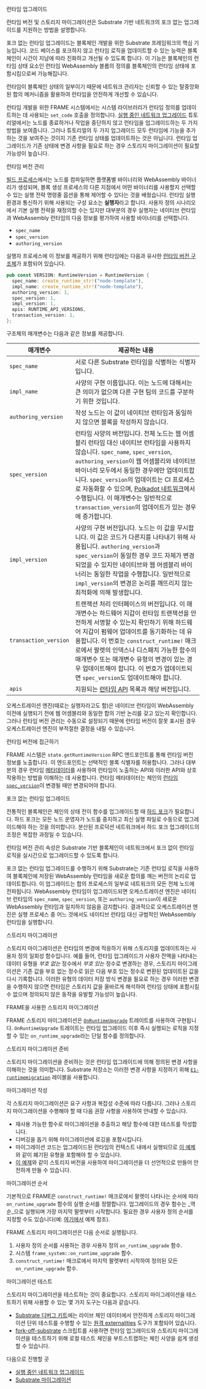 런타임 업그레이드

런타임 버전 및 스토리지 마이그레이션은 Substrate 기반 네트워크의 포크 없는 업그레이드를 지원하는 방법을 설명합니다.

포크 없는 런타임 업그레이드는 블록체인 개발을 위한 Substrate 프레임워크의 핵심 기능입니다. 코드 베이스를 포크하지 않고 런타임 로직을 업데이트할 수 있는 능력은 블록체인이 시간이 지남에 따라 진화하고 개선될 수 있도록 합니다. 이 기능은 블록체인의 런타임 상태 요소인 런타임 WebAssembly 블롭의 정의를 블록체인의 런타임 상태에 포함시킴으로써 가능해집니다.

런타임이 블록체인 상태의 일부이기 때문에 네트워크 관리자는 신뢰할 수 있는 탈중앙화된 합의 메커니즘을 활용하여 런타임을 안전하게 개선할 수 있습니다.

런타임 개발을 위한 FRAME 시스템에서는 시스템 라이브러리가 런타임 정의를 업데이트하는 데 사용되는 `set_code` 호출을 정의합니다. [실행 중인 네트워크 업그레이드](/tutorials/build-a-blockchain/upgrade-a-running-network/) 튜토리얼에서는 노드를 종료하거나 작업을 중단하지 않고 런타임을 업그레이드하는 두 가지 방법을 보여줍니다. 그러나 튜토리얼의 두 가지 업그레이드 모두 런타임에 기능을 추가하는 것을 보여주는 것이지 기존 런타임 상태를 업데이트하는 것은 아닙니다. 런타임 업그레이드가 기존 상태에 변경 사항을 필요로 하는 경우 스토리지 마이그레이션이 필요할 가능성이 높습니다.

런타임 버전 관리

[빌드 프로세스](/main-docs/build/build-process/)에서는 노드를 컴파일하면 플랫폼별 바이너리와 WebAssembly 바이너리가 생성되며, 블록 생성 프로세스의 다른 지점에서 어떤 바이너리를 사용할지 선택할 수 있는 실행 전략 명령줄 옵션을 통해 제어할 수 있다는 것을 배웠습니다. 런타임 실행 환경과 통신하기 위해 사용되는 구성 요소는 **실행자**라고 합니다. 사용자 정의 시나리오에서 기본 실행 전략을 재정의할 수는 있지만 대부분의 경우 실행자는 네이티브 런타임과 WebAssembly 런타임의 다음 정보를 평가하여 사용할 바이너리를 선택합니다.

- `spec_name`
- `spec_version`
- `authoring_version`

실행자 프로세스에 이 정보를 제공하기 위해 런타임에는 다음과 유사한 [런타임 버전 구조체](https://paritytech.github.io/substrate/master/sp_version/struct.RuntimeVersion.html)가 포함되어 있습니다.

```rust
pub const VERSION: RuntimeVersion = RuntimeVersion {
  spec_name: create_runtime_str!("node-template"),
  impl_name: create_runtime_str!("node-template"),
  authoring_version: 1,
  spec_version: 1,
  impl_version: 1,
  apis: RUNTIME_API_VERSIONS,
  transaction_version: 1,
};
```

구조체의 매개변수는 다음과 같은 정보를 제공합니다.

| 매개변수            | 제공하는 내용                                                                                                                                                                                                                                                                                                                                                                                                                                                                                                                                                                                               |
| ------------------- | ----------------------------------------------------------------------------------------------------------------------------------------------------------------------------------------------------------------------------------------------------------------------------------------------------------------------------------------------------------------------------------------------------------------------------------------------------------------------------------------------------------------------------------------------------------------------------------------------------------- |
| `spec_name`         | 서로 다른 Substrate 런타임을 식별하는 식별자입니다.                                                                                                                                                                                                                                                                                                                                                                                                                                                                                                                                                        |
| `impl_name`         | 사양의 구현 이름입니다. 이는 노드에 대해서는 큰 의미가 없으며 다른 구현 팀의 코드를 구분하기 위한 것입니다.                                                                                                                                                                                                                                                                                                                                                                                                                                             |
| `authoring_version` | 작성 노드는 이 값이 네이티브 런타임과 동일하지 않으면 블록을 작성하지 않습니다.                                                                                                                                                                                                                                                                                                                                                                                                                                                                    |
| `spec_version`      | 런타임 사양의 버전입니다. 전체 노드는 웹 어셈블리 런타임 대신 네이티브 런타임을 사용하지 않습니다. `spec_name`, `spec_version`, `authoring_version`이 웹 어셈블리와 네이티브 바이너리 모두에서 동일한 경우에만 업데이트합니다. `spec_version`의 업데이트는 CI 프로세스로 자동화할 수 있으며, [Polkadot 네트워크](https://gitlab.parity.io/parity/mirrors/polkadot/-/blob/master/scripts/ci/gitlab/check_extrinsics_ordering.sh)에서 수행됩니다. 이 매개변수는 일반적으로 `transaction_version`의 업데이트가 있는 경우에 증가합니다. |
| `impl_version`      | 사양의 구현 버전입니다. 노드는 이 값을 무시합니다. 이 값은 코드가 다른지를 나타내기 위해 사용됩니다. `authoring_version`과 `spec_version`이 동일한 경우 코드 자체가 변경되었을 수 있지만 네이티브와 웹 어셈블리 바이너리는 동일한 작업을 수행합니다. 일반적으로 `impl_version`의 변경은 논리를 깨뜨리지 않는 최적화에 의해 발생합니다.                                                                                                                                                                                                    |
| `transaction_version` | 트랜잭션 처리 인터페이스의 버전입니다. 이 매개변수는 하드웨어 지갑이 런타임 트랜잭션을 안전하게 서명할 수 있는지 확인하기 위해 하드웨어 지갑이 펌웨어 업데이트를 동기화하는 데 유용합니다. 이 번호는 `construct_runtime!` 매크로에서 팔렛의 인덱스나 디스패치 가능한 함수의 매개변수 또는 매개변수 유형의 변경이 있는 경우 업데이트해야 합니다. 이 번호가 업데이트되면 `spec_version`도 업데이트해야 합니다. |
| `apis`              | 지원되는 [런타임 API](https://paritytech.github.io/substrate/master/sp_api/macro.impl_runtime_apis.html) 목록과 해당 버전입니다.                                                                                                                                                                                                                                                                                                                                                                                                                                                            |

오케스트레이션 엔진(때로는 실행자라고도 함)은 네이티브 런타임이 WebAssembly 이전에 실행되기 전에 웹 어셈블리와 동일한 합의 기반 논리를 갖고 있는지 확인합니다. 그러나 런타임 버전 관리는 수동으로 설정되기 때문에 런타임 버전이 잘못 표시된 경우 오케스트레이션 엔진이 부적절한 결정을 내릴 수 있습니다.

런타임 버전에 접근하기

FRAME 시스템은 `state.getRuntimeVersion` RPC 엔드포인트를 통해 런타임 버전 정보를 노출합니다. 이 엔드포인트는 선택적인 블록 식별자를 허용합니다. 그러나 대부분의 경우 런타임 [메타데이터](/main-docs/build/application-development/#exposing-runtime-information-as-metadata)를 사용하여 런타임이 노출하는 API와 이러한 API와 상호작용하는 방법을 이해하는 데 사용합니다. 런타임 메타데이터는 체인의 [런타임 `spec_version`](https://paritytech.github.io/substrate/master/sp_version/struct.RuntimeVersion.html#structfield.spec_version)이 변경될 때만 변경되어야 합니다.

포크 없는 런타임 업그레이드

전통적인 블록체인은 체인의 상태 전이 함수를 업그레이드할 때 [하드 포크](<https://en.wikipedia.org/wiki/Fork_(blockchain)>)가 필요합니다. 하드 포크는 모든 노드 운영자가 노드를 중지하고 최신 실행 파일로 수동으로 업그레이드해야 하는 것을 의미합니다. 분산된 프로덕션 네트워크에서 하드 포크 업그레이드의 조정은 복잡한 과정일 수 있습니다.

런타임 버전 관리 속성은 Substrate 기반 블록체인이 네트워크에서 포크 없이 런타임 로직을 실시간으로 업그레이드할 수 있도록 합니다.

포크 없는 런타임 업그레이드를 수행하기 위해 Substrate는 기존 런타임 로직을 사용하여 블록체인에 저장된 WebAssembly 런타임을 새로운 합의를 깨는 버전의 논리로 업데이트합니다. 이 업그레이드는 합의 프로세스의 일부로 네트워크의 모든 전체 노드에 전파됩니다. WebAssembly 런타임이 업그레이드되면 오케스트레이션 엔진은 네이티브 런타임의 `spec_name`, `spec_version`, 또는 `authoring_version`이 새로운 WebAssembly 런타임과 일치하지 않음을 감지합니다. 결과적으로 오케스트레이션 엔진은 실행 프로세스 중 어느 것에서도 네이티브 런타임 대신 규범적인 WebAssembly 런타임을 실행합니다.

스토리지 마이그레이션

스토리지 마이그레이션은 런타임의 변경에 적응하기 위해 스토리지를 업데이트하는 사용자 정의 일회성 함수입니다. 예를 들어, 런타임 업그레이드가 사용자 잔액을 나타내는 데이터 유형을 _부호 없는_ 정수에서 _부호 있는_ 정수로 변경하는 경우, 스토리지 마이그레이션은 기존 값을 부호 없는 정수로 읽은 다음 부호 있는 정수로 변환된 업데이트된 값을 다시 기록합니다. 이러한 유형의 데이터 저장 방식 변경을 필요로 하는 경우 이러한 변경을 수행하지 않으면 런타임은 스토리지 값을 올바르게 해석하여 런타임 상태에 포함시킬 수 없으며 정의되지 않은 동작을 유발할 가능성이 높습니다.

FRAME을 사용한 스토리지 마이그레이션

FRAME 스토리지 마이그레이션은 [`OnRuntimeUpgrade`](https://paritytech.github.io/substrate/master/frame_support/traits/trait.OnRuntimeUpgrade.html) 트레이트를 사용하여 구현됩니다. `OnRuntimeUpgrade` 트레이트는 런타임 업그레이드 이후 즉시 실행되는 로직을 지정할 수 있는 `on_runtime_upgrade`라는 단일 함수를 정의합니다.

스토리지 마이그레이션 준비

스토리지 마이그레이션을 준비하는 것은 런타임 업그레이드에 의해 정의된 변경 사항을 이해하는 것을 의미합니다. Substrate 저장소는 이러한 변경 사항을 지정하기 위해 [`E1-runtimemigration`](https://github.com/paritytech/substrate/pulls?q=is%3Apr+label%3AE1-runtimemigration) 레이블을 사용합니다.

마이그레이션 작성

각 스토리지 마이그레이션은 요구 사항과 복잡성 수준에 따라 다릅니다. 그러나 스토리지 마이그레이션을 수행해야 할 때 다음 권장 사항을 사용하여 안내할 수 있습니다.

- 재사용 가능한 함수로 마이그레이션을 추출하고 해당 함수에 대한 테스트를 작성합니다.
- 디버깅을 돕기 위해 마이그레이션에 로깅을 포함시킵니다.
- 마이그레이션 코드는 업그레이드된 런타임의 컨텍스트 내에서 실행되므로 [이 예제](https://github.com/hicommonwealth/substrate/blob/5f3933f5735a75d2d438341ec6842f269b886aaa/frame/indices/src/migration.rs#L5-L22)와 같이 폐기된 유형을 포함해야 할 수 있습니다.
- [이 예제](https://github.com/paritytech/substrate/blob/c79b522a11bbc7b3cf2f4a9c0a6627797993cb79/frame/elections-phragmen/src/lib.rs#L119-L157)와 같이 스토리지 버전을 사용하여 마이그레이션을 더 선언적으로 만들어 안전하게 만들 수 있습니다.

마이그레이션 순서

기본적으로 FRAME은 `construct_runtime!` 매크로에서 팔렛이 나타나는 순서에 따라 `on_runtime_upgrade` 함수의 실행 순서를 정렬합니다. 업그레이드의 경우 함수는 _역순_으로 실행되며 가장 마지막 팔렛부터 시작합니다. 필요한 경우 사용자 정의 순서를 지정할 수도 있습니다(예: [여기에서](https://github.com/hicommonwealth/edgeware-node/blob/7b66f4f0a9ec184fdebcccd41533acc728ebe9dc/node/runtime/src/lib.rs#L845-L866) 예제 참조).

FRAME 스토리지 마이그레이션은 다음 순서로 실행됩니다.

1. 사용자 정의 순서를 사용하는 경우 사용자 정의 `on_runtime_upgrade` 함수.
2. 시스템 `frame_system::on_runtime_upgrade` 함수.
3. `construct_runtime!` 매크로에서 마지막 팔렛부터 시작하여 정의된 모든 `on_runtime_upgrade` 함수.

마이그레이션 테스트

스토리지 마이그레이션을 테스트하는 것이 중요합니다. 스토리지 마이그레이션을 테스트하기 위해 사용할 수 있는 몇 가지 도구는 다음과 같습니다.

- [Substrate 디버그 키트](https://github.com/paritytech/substrate-debug-kit)에는 라이브 체인 데이터에서 안전하게 스토리지 마이그레이션 단위 테스트를 수행할 수 있는 [원격 externalities](https://github.com/paritytech/substrate-debug-kit/tree/master/remote-externalities) 도구가 포함되어 있습니다.
- [fork-off-substrate](https://github.com/maxsam4/fork-off-substrate) 스크립트를 사용하면 런타임 업그레이드와 스토리지 마이그레이션을 테스트하기 위해 로컬 테스트 체인을 부트스트랩하는 체인 사양을 쉽게 생성할 수 있습니다.

다음으로 진행할 곳

- [실행 중인 네트워크 업그레이드](/tutorials/build-a-blockchain/upgrade-a-running-network/)
- [Substrate 마이그레이션](https://github.com/apopiak/substrate-migrations)